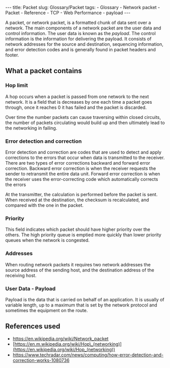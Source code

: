 --- title: Packet slug: Glossary/Packet tags: - Glossary - Network packet - Packet - Reference - TCP - Web Performance - payload ---

A packet, or network packet, is a formatted chunk of data sent over a network. The main components of a network packet are the user data and control information. The user data is known as the *payload*. The control information is the information for delivering the payload. It consists of network addresses for the source and destination, sequencing information, and error detection codes and is generally found in packet headers and footer.

What a packet contains
----------------------

### Hop limit

A hop occurs when a packet is passed from one network to the next network. It is a field that is decreases by one each time a packet goes through, once it reaches 0 it has failed and the packet is discarded.

Over time the number packets can cause traversing within closed circuits, the number of packets circulating would build up and then ultimately lead to the networking in failing.

### Error detection and correction

Error detection and correction are codes that are used to detect and apply corrections to the errors that occur when data is transmitted to the receiver. There are two types of error corrections backward and forward error correction. Backward error correction is when the receiver requests the sender to retransmit the entire data unit. Forward error correction is when the receiver uses the error-correcting code which automatically corrects the errors

At the transmitter, the calculation is performed before the packet is sent. When received at the destination, the checksum is recalculated, and compared with the one in the packet.

### Priority

This field indicates which packet should have higher priority over the others. The high priority queue is emptied more quickly than lower priority queues when the network is congested.

### Addresses

When routing network packets it requires two network addresses the source address of the sending host, and the destination address of the receiving host.

### User Data - Payload

Payload is the data that is carried on behalf of an application. It is usually of variable length, up to a maximum that is set by the network protocol and sometimes the equipment on the route.

References used
---------------

-   <https://en.wikipedia.org/wiki/Network_packet>
-   [https://en.m.wikipedia.org/wiki/Hop\_(networking)](https://en.wikipedia.org/wiki/Hop_(networking))
-   <https://www.techradar.com/news/computing/how-error-detection-and-correction-works-1080736>
